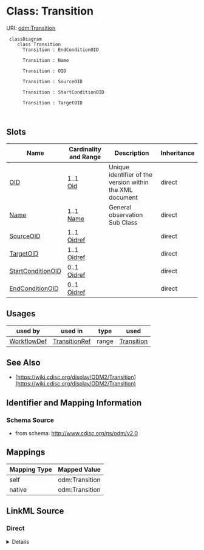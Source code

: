 # Class: Transition



URI: [odm:Transition](http://www.cdisc.org/ns/odm/v2.0/Transition)



```mermaid
 classDiagram
    class Transition
      Transition : EndConditionOID
        
      Transition : Name
        
      Transition : OID
        
      Transition : SourceOID
        
      Transition : StartConditionOID
        
      Transition : TargetOID
        
      
```




<!-- no inheritance hierarchy -->


## Slots

| Name | Cardinality and Range | Description | Inheritance |
| ---  | --- | --- | --- |
| [OID](OID.md) | 1..1 <br/> [Oid](Oid.md) | Unique identifier of the version within the XML document | direct |
| [Name](Name.md) | 1..1 <br/> [Name](Name.md) | General observation Sub Class | direct |
| [SourceOID](SourceOID.md) | 1..1 <br/> [Oidref](Oidref.md) |  | direct |
| [TargetOID](TargetOID.md) | 1..1 <br/> [Oidref](Oidref.md) |  | direct |
| [StartConditionOID](StartConditionOID.md) | 0..1 <br/> [Oidref](Oidref.md) |  | direct |
| [EndConditionOID](EndConditionOID.md) | 0..1 <br/> [Oidref](Oidref.md) |  | direct |





## Usages

| used by | used in | type | used |
| ---  | --- | --- | --- |
| [WorkflowDef](WorkflowDef.md) | [TransitionRef](TransitionRef.md) | range | [Transition](Transition.md) |






## See Also

* [https://wiki.cdisc.org/display/ODM2/Transition](https://wiki.cdisc.org/display/ODM2/Transition)

## Identifier and Mapping Information







### Schema Source


* from schema: http://www.cdisc.org/ns/odm/v2.0





## Mappings

| Mapping Type | Mapped Value |
| ---  | ---  |
| self | odm:Transition |
| native | odm:Transition |





## LinkML Source

<!-- TODO: investigate https://stackoverflow.com/questions/37606292/how-to-create-tabbed-code-blocks-in-mkdocs-or-sphinx -->

### Direct

<details>
```yaml
name: Transition
from_schema: http://www.cdisc.org/ns/odm/v2.0
see_also:
- https://wiki.cdisc.org/display/ODM2/Transition
slots:
- OID
- Name
- SourceOID
- TargetOID
- StartConditionOID
- EndConditionOID
slot_usage:
  OID:
    name: OID
    domain_of:
    - Study
    - MetaDataVersion
    - Standard
    - ValueListDef
    - WhereClauseDef
    - StudyEventGroupDef
    - StudyEventDef
    - ItemGroupDef
    - ItemDef
    - CodeList
    - MethodDef
    - ConditionDef
    - CommentDef
    - StudyIndication
    - StudyIntervention
    - StudyObjective
    - StudyEndPoint
    - StudyTargetPopulation
    - StudyEstimand
    - Arm
    - Epoch
    - StudyParameter
    - StudyTiming
    - TransitionTimingConstraint
    - AbsoluteTimingConstraint
    - RelativeTimingConstraint
    - DurationTimingConstraint
    - WorkflowDef
    - Transition
    - Branching
    - Criterion
    - ExceptionEvent
    - User
    - Organization
    - Location
    - SignatureDef
    - Query
    range: oid
    required: true
  Name:
    name: Name
    domain_of:
    - Alias
    - MetaDataVersion
    - Standard
    - StudyEventGroupDef
    - StudyEventDef
    - ItemGroupDef
    - Class
    - SubClass
    - SourceItem
    - Resource
    - ItemDef
    - CodeList
    - MethodDef
    - Parameter
    - ReturnValue
    - ConditionDef
    - StudyObjective
    - StudyEndPoint
    - StudyTargetPopulation
    - StudyEstimand
    - Arm
    - Epoch
    - StudyTiming
    - TransitionTimingConstraint
    - AbsoluteTimingConstraint
    - RelativeTimingConstraint
    - DurationTimingConstraint
    - WorkflowDef
    - Transition
    - Branching
    - Criterion
    - ExceptionEvent
    - Organization
    - Location
    - Query
    range: name
    required: true
  SourceOID:
    name: SourceOID
    domain_of:
    - Transition
    range: oidref
    required: true
  TargetOID:
    name: TargetOID
    domain_of:
    - Transition
    range: oidref
    required: true
  StartConditionOID:
    name: StartConditionOID
    domain_of:
    - Transition
    range: oidref
  EndConditionOID:
    name: EndConditionOID
    domain_of:
    - Transition
    range: oidref
class_uri: odm:Transition

```
</details>

### Induced

<details>
```yaml
name: Transition
from_schema: http://www.cdisc.org/ns/odm/v2.0
see_also:
- https://wiki.cdisc.org/display/ODM2/Transition
slot_usage:
  OID:
    name: OID
    domain_of:
    - Study
    - MetaDataVersion
    - Standard
    - ValueListDef
    - WhereClauseDef
    - StudyEventGroupDef
    - StudyEventDef
    - ItemGroupDef
    - ItemDef
    - CodeList
    - MethodDef
    - ConditionDef
    - CommentDef
    - StudyIndication
    - StudyIntervention
    - StudyObjective
    - StudyEndPoint
    - StudyTargetPopulation
    - StudyEstimand
    - Arm
    - Epoch
    - StudyParameter
    - StudyTiming
    - TransitionTimingConstraint
    - AbsoluteTimingConstraint
    - RelativeTimingConstraint
    - DurationTimingConstraint
    - WorkflowDef
    - Transition
    - Branching
    - Criterion
    - ExceptionEvent
    - User
    - Organization
    - Location
    - SignatureDef
    - Query
    range: oid
    required: true
  Name:
    name: Name
    domain_of:
    - Alias
    - MetaDataVersion
    - Standard
    - StudyEventGroupDef
    - StudyEventDef
    - ItemGroupDef
    - Class
    - SubClass
    - SourceItem
    - Resource
    - ItemDef
    - CodeList
    - MethodDef
    - Parameter
    - ReturnValue
    - ConditionDef
    - StudyObjective
    - StudyEndPoint
    - StudyTargetPopulation
    - StudyEstimand
    - Arm
    - Epoch
    - StudyTiming
    - TransitionTimingConstraint
    - AbsoluteTimingConstraint
    - RelativeTimingConstraint
    - DurationTimingConstraint
    - WorkflowDef
    - Transition
    - Branching
    - Criterion
    - ExceptionEvent
    - Organization
    - Location
    - Query
    range: name
    required: true
  SourceOID:
    name: SourceOID
    domain_of:
    - Transition
    range: oidref
    required: true
  TargetOID:
    name: TargetOID
    domain_of:
    - Transition
    range: oidref
    required: true
  StartConditionOID:
    name: StartConditionOID
    domain_of:
    - Transition
    range: oidref
  EndConditionOID:
    name: EndConditionOID
    domain_of:
    - Transition
    range: oidref
attributes:
  OID:
    name: OID
    description: Unique identifier of the version within the XML document.
    from_schema: http://www.cdisc.org/ns/odm/v2.0
    rank: 1000
    identifier: true
    alias: OID
    owner: Transition
    domain_of:
    - Study
    - MetaDataVersion
    - Standard
    - ValueListDef
    - WhereClauseDef
    - StudyEventGroupDef
    - StudyEventDef
    - ItemGroupDef
    - ItemDef
    - CodeList
    - MethodDef
    - ConditionDef
    - CommentDef
    - StudyIndication
    - StudyIntervention
    - StudyObjective
    - StudyEndPoint
    - StudyTargetPopulation
    - StudyEstimand
    - Arm
    - Epoch
    - StudyParameter
    - StudyTiming
    - TransitionTimingConstraint
    - AbsoluteTimingConstraint
    - RelativeTimingConstraint
    - DurationTimingConstraint
    - WorkflowDef
    - Transition
    - Branching
    - Criterion
    - ExceptionEvent
    - User
    - Organization
    - Location
    - SignatureDef
    - Query
    range: oid
    required: true
  Name:
    name: Name
    description: General observation Sub Class.
    from_schema: http://www.cdisc.org/ns/odm/v2.0
    rank: 1000
    alias: Name
    owner: Transition
    domain_of:
    - Alias
    - MetaDataVersion
    - Standard
    - StudyEventGroupDef
    - StudyEventDef
    - ItemGroupDef
    - Class
    - SubClass
    - SourceItem
    - Resource
    - ItemDef
    - CodeList
    - MethodDef
    - Parameter
    - ReturnValue
    - ConditionDef
    - StudyObjective
    - StudyEndPoint
    - StudyTargetPopulation
    - StudyEstimand
    - Arm
    - Epoch
    - StudyTiming
    - TransitionTimingConstraint
    - AbsoluteTimingConstraint
    - RelativeTimingConstraint
    - DurationTimingConstraint
    - WorkflowDef
    - Transition
    - Branching
    - Criterion
    - ExceptionEvent
    - Organization
    - Location
    - Query
    range: name
    required: true
  SourceOID:
    name: SourceOID
    from_schema: http://www.cdisc.org/ns/odm/v2.0
    rank: 1000
    alias: SourceOID
    owner: Transition
    domain_of:
    - Transition
    range: oidref
    required: true
  TargetOID:
    name: TargetOID
    from_schema: http://www.cdisc.org/ns/odm/v2.0
    rank: 1000
    alias: TargetOID
    owner: Transition
    domain_of:
    - Transition
    range: oidref
    required: true
  StartConditionOID:
    name: StartConditionOID
    from_schema: http://www.cdisc.org/ns/odm/v2.0
    rank: 1000
    alias: StartConditionOID
    owner: Transition
    domain_of:
    - Transition
    range: oidref
  EndConditionOID:
    name: EndConditionOID
    from_schema: http://www.cdisc.org/ns/odm/v2.0
    rank: 1000
    alias: EndConditionOID
    owner: Transition
    domain_of:
    - Transition
    range: oidref
class_uri: odm:Transition

```
</details>